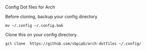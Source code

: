 Config Dot files for Arch 


Before cloning, backup your config directory
```
mv ~/.config ~/.config.bak
```

Clone this on your config directory.

```
git clone  https://github.com/sbpipb/arch-dotfiles ~/.config/
```

